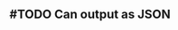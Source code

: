 ## #TODO Can output as JSON
<!--  #task -->
<!-- created:2023-09-13T01:06:24.197Z task-id:Dotl9 group:"Ungrouped Tasks" story-id:List-tasks-in-a-story order:70 -->
